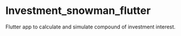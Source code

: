 # Investment_snowman_flutter
Flutter app to calculate and simulate compound of investment interest.

